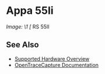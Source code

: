 # Appa 55Ii
**Image: \1*
[*
RS 55II
## See Also
- [Supported Hardware Overview](../supported-hardware.md)
- [OpenTraceCapture Documentation](../../opentracecapture/overview.md)
